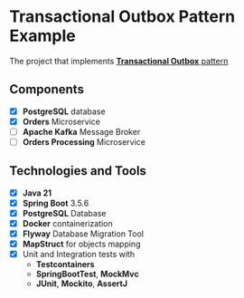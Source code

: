 # Transactional Outbox Pattern Example

The project that implements [**Transactional Outbox** pattern](https://microservices.io/patterns/data/transactional-outbox.html)

## Components

- [x] **PostgreSQL** database
- [x] **Orders** Microservice
- [ ] **Apache Kafka** Message Broker
- [ ] **Orders Processing** Microservice

## Technologies and Tools

- [x] **Java 21**
- [x] **Spring Boot** 3.5.6
- [x] **PostgreSQL** Database
- [x] **Docker** containerization
- [x] **Flyway** Database Migration Tool
- [x] **MapStruct** for objects mapping
- [x] Unit and Integration tests with
    - **Testcontainers**
    - **SpringBootTest**, **MockMvc**
    - **JUnit**, **Mockito**, **AssertJ**